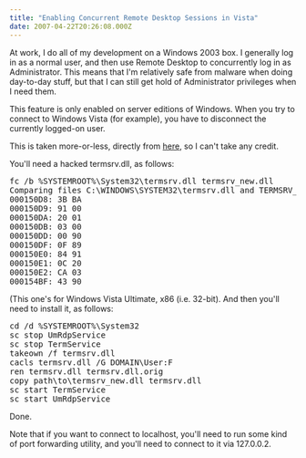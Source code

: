 ```yaml
---
title: "Enabling Concurrent Remote Desktop Sessions in Vista"
date: 2007-04-22T20:26:08.000Z
---
```

At work, I do all of my development on a Windows 2003 box. I generally log in as a normal user, and then use Remote Desktop to concurrently log in as Administrator. This means that I'm relatively safe from malware when doing day-to-day stuff, but that I can still get hold of Administrator privileges when I need them.

This feature is only enabled on server editions of Windows. When you try to connect to Windows Vista (for example), you have to disconnect the currently logged-on user.

This is taken more-or-less, directly from [here](http://www.missingremote.com/index.php?option=com_content&task=view&id=1220&Itemid=1), so I can't take any credit.

You'll need a hacked termsrv.dll, as follows:

<pre>fc /b %SYSTEMROOT%\System32\termsrv.dll termsrv_new.dll
Comparing files C:\WINDOWS\SYSTEM32\termsrv.dll and TERMSRV_NEW.DLL
000150D8: 3B BA
000150D9: 91 00
000150DA: 20 01
000150DB: 03 00
000150DD: 00 90
000150DF: 0F 89
000150E0: 84 91
000150E1: 0C 20
000150E2: CA 03
000154BF: 43 90</pre>

(This one's for Windows Vista Ultimate, x86 (i.e. 32-bit).
And then you'll need to install it, as follows:

<pre>cd /d %SYSTEMROOT%\System32
sc stop UmRdpService
sc stop TermService
takeown /f termsrv.dll
cacls termsrv.dll /G DOMAIN\User:F
ren termsrv.dll termsrv.dll.orig
copy path\to\termsrv_new.dll termsrv.dll
sc start TermService
sc start UmRdpService</pre>

Done.

Note that if you want to connect to localhost, you'll need to run some kind of port forwarding utility, and you'll need to connect to it via 127.0.0.2.
